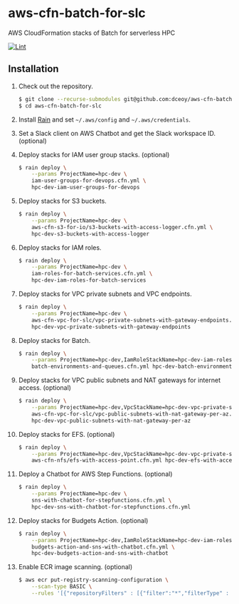 aws-cfn-batch-for-slc
=====================

AWS CloudFormation stacks of Batch for serverless HPC

[![Lint](https://github.com/dceoy/aws-cfn-batch-for-slc/actions/workflows/lint.yml/badge.svg)](https://github.com/dceoy/aws-cfn-batch-for-slc/actions/workflows/lint.yml)

Installation
------------

1.  Check out the repository.

    ```sh
    $ git clone --recurse-submodules git@github.com:dceoy/aws-cfn-batch-for-slc.git
    $ cd aws-cfn-batch-for-slc
    ```

2.  Install [Rain](https://github.com/aws-cloudformation/rain) and set `~/.aws/config` and `~/.aws/credentials`.

3.  Set a Slack client on AWS Chatbot and get the Slack workspace ID. (optional)

4.  Deploy stacks for IAM user group stacks. (optional)

    ```sh
    $ rain deploy \
        --params ProjectName=hpc-dev \
        iam-user-groups-for-devops.cfn.yml \
        hpc-dev-iam-user-groups-for-devops
    ```

5.  Deploy stacks for S3 buckets.

    ```sh
    $ rain deploy \
        --params ProjectName=hpc-dev \
        aws-cfn-s3-for-io/s3-buckets-with-access-logger.cfn.yml \
        hpc-dev-s3-buckets-with-access-logger
    ```

6.  Deploy stacks for IAM roles.

    ```sh
    $ rain deploy \
        --params ProjectName=hpc-dev \
        iam-roles-for-batch-services.cfn.yml \
        hpc-dev-iam-roles-for-batch-services
    ```

7.  Deploy stacks for VPC private subnets and VPC endpoints.

    ```sh
    $ rain deploy \
        --params ProjectName=hpc-dev \
        aws-cfn-vpc-for-slc/vpc-private-subnets-with-gateway-endpoints.cfn.yml \
        hpc-dev-vpc-private-subnets-with-gateway-endpoints
    ```

8.  Deploy stacks for Batch.

    ```sh
    $ rain deploy \
        --params ProjectName=hpc-dev,IamRoleStackName=hpc-dev-iam-roles-for-batch-services,VpcStackName=hpc-dev-vpc-private-subnets-with-gateway-endpoints \
        batch-environments-and-queues.cfn.yml hpc-dev-batch-environments-and-queues
    ```

9.  Deploy stacks for VPC public subnets and NAT gateways for internet access. (optional)

    ```sh
    $ rain deploy \
        --params ProjectName=hpc-dev,VpcStackName=hpc-dev-vpc-private-subnets-with-gateway-endpoints \
        aws-cfn-vpc-for-slc/vpc-public-subnets-with-nat-gateway-per-az.cfn.yml \
        hpc-dev-vpc-public-subnets-with-nat-gateway-per-az
    ```

10. Deploy stacks for EFS. (optional)

    ```sh
    $ rain deploy \
        --params ProjectName=hpc-dev,VpcStackName=hpc-dev-vpc-private-subnets-with-gateway-endpoints \
        aws-cfn-nfs/efs-with-access-point.cfn.yml hpc-dev-efs-with-access-point
    ```

11. Deploy a Chatbot for AWS Step Functions. (optional)

    ```sh
    $ rain deploy \
        --params ProjectName=hpc-dev \
        sns-with-chatbot-for-stepfunctions.cfn.yml \
        hpc-dev-sns-with-chatbot-for-stepfunctions.cfn.yml
    ```

12. Deploy stacks for Budgets Action. (optional)

    ```sh
    $ rain deploy \
        --params ProjectName=hpc-dev,IamRoleStackName=hpc-dev-iam-roles-for-batch-services,IamGroupStackName=hpc-dev-iam-user-groups-for-devops \
        budgets-action-and-sns-with-chatbot.cfn.yml \
        hpc-dev-budgets-action-and-sns-with-chatbot
    ```

13. Enable ECR image scanning. (optional)

    ```sh
    $ aws ecr put-registry-scanning-configuration \
        --scan-type BASIC \
        --rules '[{"repositoryFilters" : [{"filter":"*","filterType" : "WILDCARD"}], "scanFrequency" : "SCAN_ON_PUSH"}]'
    ```
